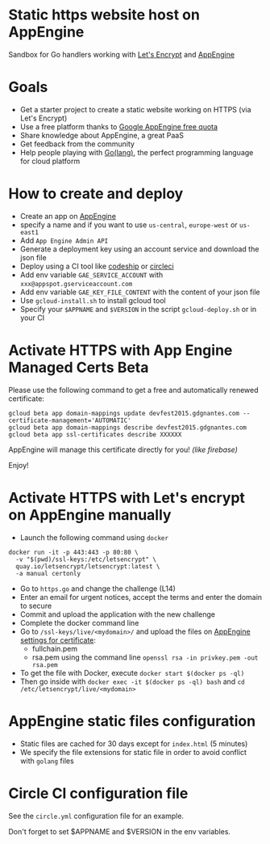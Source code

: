 # Static https website host on AppEngine
Sandbox for Go handlers working with [Let's Encrypt](https://letsencrypt.org/) and [AppEngine](https://cloud.google.com/appengine)

# Goals
- Get a starter project to create a static website working on HTTPS (via Let's Encrypt)
- Use a free platform thanks to [Google AppEngine free quota](https://cloud.google.com/appengine/docs/quotas)
- Share knowledge about AppEngine, a great PaaS
- Get feedback from the community
- Help people playing with [Go(lang)](https://golang.org), the perfect programming language for cloud platform

# How to create and deploy
- Create an app on [AppEngine](https://console.cloud.google.com/)
 - specify a name and if you want to use `us-central`, `europe-west` or `us-east1`
- Add `App Engine Admin API`
- Generate a deployment key using an account service and download the json file
- Deploy using a CI tool like [codeship](https://codeship.com/) or [circleci](https://circleci.com)
 - Add env variable `GAE_SERVICE_ACCOUNT` with `xxx@appspot.gserviceaccount.com`
 - Add env variable `GAE_KEY_FILE_CONTENT` with the content of your json file
- Use `gcloud-install.sh` to install gcloud tool
- Specify your `$APPNAME` and `$VERSION` in the script `gcloud-deploy.sh` or in your CI

# Activate HTTPS with App Engine Managed Certs Beta

Please use the following command to get a free and automatically renewed certificate:
```
gcloud beta app domain-mappings update devfest2015.gdgnantes.com --certificate-management='AUTOMATIC'
gcloud beta app domain-mappings describe devfest2015.gdgnantes.com
gcloud beta app ssl-certificates describe XXXXXX
```

AppEngine will manage this certificate directly for you! _(like firebase)_

Enjoy!

# Activate HTTPS with Let's encrypt on AppEngine manually
- Launch the following command using `docker`
```
docker run -it -p 443:443 -p 80:80 \
  -v "$(pwd)/ssl-keys:/etc/letsencrypt" \
  quay.io/letsencrypt/letsencrypt:latest \
  -a manual certonly
```
- Go to `https.go` and change the challenge (L14)
- Enter an email for urgent notices, accept the terms and enter the domain to secure
- Commit and upload the application with the new challenge
- Complete the docker command line
- Go to `/ssl-keys/live/<mydomain>/` and upload the files on [AppEngine settings for certificate](https://console.cloud.google.com/appengine/settings/certificates):
  - fullchain.pem
  - rsa.pem using the command line `openssl rsa -in privkey.pem -out rsa.pem`
- To get the file with Docker, execute `docker start $(docker ps -ql)`
- Then go inside with `docker exec -it $(docker ps -ql) bash` and `cd /etc/letsencrypt/live/<mydomain>`

# AppEngine static files configuration
- Static files are cached for 30 days except for `index.html` (5 minutes)
- We specify the file extensions for static file in order to avoid conflict with `golang` files

# Circle CI configuration file
See the `circle.yml` configuration file for an example.

Don't forget to set $APPNAME and $VERSION in the env variables.
